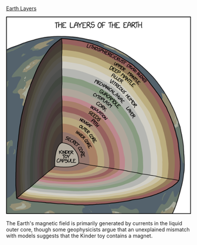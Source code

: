 [Earth Layers](https://xkcd.com/2840)

![Earth Layers](./random_comic.png)

The Earth's magnetic field is primarily generated by currents in the liquid outer core, though some geophysicists argue that an unexplained mismatch with models suggests that the Kinder toy contains a magnet.

